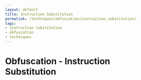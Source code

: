 ```yaml
---
layout: default
title: Instruction Substitution
permalink: /techniques/obfuscation/instruction_substitution/
tags:
- instruction substitution
- obfuscation
- techniques
---
```


Obfuscation - Instruction Substitution
======================================
